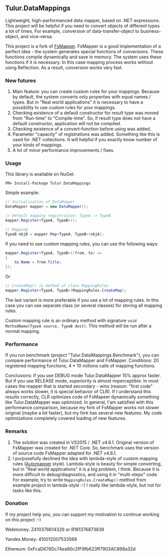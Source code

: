 ## Tulur.DataMappings
Lightweight, high-performanced data mapper, based on .NET expressions. This project will be helpful if you need to convert objects of different types a lot of times. For example, conversion of data-transfer-object to business-object, and vice-versa.

This project is a fork of [FsMapper](https://github.com/FSou1/FsMapper). FsMapper is a good implementation of a perfect idea - the system generates special functions of conversions. These functions compile dynamically and save in memory. The system uses these functions if it is necessary. In this case mapping process works without using Reflection. As a result, conversion works very fast.

### New futures 
1.	Main feature: you can create custom rules for your mappings. Because by default, the system converts only properties with equal names / types. But in "Real world applications" it is necessary to have a possibility to use custom rules for your mappings. 
2.	Checking existence of a default constructor for result type was moved from "Run-time" to "Compile-time". So, if result type does not have a default constructor, application will not be compiled.
3.	Checking existence of a convert-function before using was added.
4.	Parameter "capacity" of registrations was added. Something like this is used for .NET collections. It will helpful if you exactly know number of your kinds of mappings.
5.	A lot of minor performance improvements / fixes.

### Usage

This library is available on NuGet:

`PM> Install-Package Tulur.DataMappings`

Simple example:

```C#
// Initialization of DataMapper
DataMapper mapper = new DataMapper(); 

// Default mapping registration: TypeA -> TypeB
mapper.Register<TypeA, TypeB>();

// Mapping
TypeB objB = mapper.Map<TypeA, TypeB>(objA);
```

If you need to use custom mapping rules, you can use the following ways:

```C#
mapper.Register<TypeA, TypeB>((from, to) =>
{
    to.Name = from.Title;
});
```

Or

```C#
// CreateMap() is method of class MappingRules
mapper.Register<TypeA, TypeB>(MappingRules.CreateMap);
```

The last variant is more preferable if you use a lot of mapping rules. In this case you can use separate class (or several classes) for storing all mapping rules.

Custom mapping rule is an ordinary method with signature `void MethodName(TypeA source, TypeB dest)`. This method will be run after a normal mapping.

### Performance
If you run benchmark (project "Tulur.DataMappings.Benchmark"), you can compare performance of Tulur.DataMapper and FsMapper. Conditions: 20 registered mapping functions, 4 * 10 millions calls of mapping functions.

Conclusions: if you use DEBUG mode Tulur.DataMapper 15% approx faster. But if you use RELEASE mode, superiority is almost imperceptible. In most cases the mapper that is started secondary - wins (reason: "first code" always works slower, it is special behavior of CLR). If I understand this results correctly, CLR optimizes code of FsMapeer dynamically something like Tulur.DataMapper was optimized. In general, I'am satisfied with this performance comparison, because my fork of FsMapper works not slower original (maybe a bit faster), but my fork has several new features. My code optimizations completely covered loading of new features.

### Remarks
1. The solution was created in VS2015 / .NET v4.6.1. Original version of FsMapper was created for .NET Core. So, benchmark uses the version of source code FsMapper adapted for .NET v4.6.1.
2. I purposefully declined the idea with lambda-style of custom mapping rules ([Automapper]( https://github.com/AutoMapper/AutoMapper) style). Lambda-style is beauty for simple converting, but in "Real world applications" it is a big problem, I think. Because it is more difficult to debug/diagnostics, and using it in "multi-steps" code. For example, try to write `MappingRules.CreateMap()` method from example project in lambda-style :-)
I really like lambda-style, but not for tasks like this.


### Donation
If my project help you, you can support my motivation to continue working on this project :-)

Webmoney: Z410376614329 or R181376873839

Yandex.Money: 410012007533568

Ethereum: 0xFcaD676Dc74ea60c2fF9fb623ff7903AC898a32d
